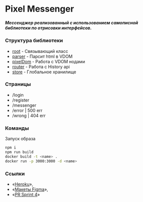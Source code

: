 # Pixel Messenger

##### Мессенджер реализованный c использованием самописной библиотеки по отрисовки интерфейсов.

### Структура библиотеки

- [root](https://github.com/Kuart/middle.messenger.praktikum.yandex/tree/main/src/utils/pixel/root) - Связывающий класс
- [parser](https://github.com/Kuart/middle.messenger.praktikum.yandex/tree/main/src/utils/pixel/parser) - Парсит html в VDOM
- [pixelDom](https://github.com/Kuart/middle.messenger.praktikum.yandex/tree/main/src/utils/pixel/pixelDom) - Работа с VDOM нодами
- [router](https://github.com/Kuart/middle.messenger.praktikum.yandex/tree/main/src/utils/pixel/router) - Работа с History api
- [store](https://github.com/Kuart/middle.messenger.praktikum.yandex/tree/main/src/utils/pixel/store) - Глобальное хранилище

### Страницы

- /login
- /register
- /messenger
- /error | 500 err
- /wrong | 404 err

### Команды

Запуск образа

```sh
npm i
npm run build
docker build -t <name> .
docker run -p 3000:3000 -d <name>
```

### **Ссылки**

- «[Heroku](https://pixel-messenger.herokuapp.com/)»,
- «[Макеты Figma](https://www.figma.com/file/J0pgivTE3a1LNOoGOEZOAV/PixelChat?node-id=1%3A20)»,
- «[PR Sprint 4](https://github.com/Kuart/middle.messenger.praktikum.yandex/pull/2)»
